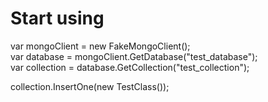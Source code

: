 # Start using

var mongoClient = new FakeMongoClient();  
var database = mongoClient.GetDatabase("test_database");  
var collection = database.GetCollection<TestClass>("test_collection"); 

collection.InsertOne(new TestClass());  

